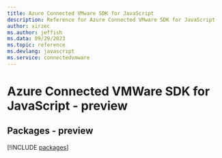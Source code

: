 ```yaml
---
title: Azure Connected VMware SDK for JavaScript
description: Reference for Azure Connected VMware SDK for JavaScript
author: xirzec
ms.author: jeffish
ms.data: 09/29/2023
ms.topic: reference
ms.devlang: javascript
ms.service: connectedvmware
---
```

# Azure Connected VMWare SDK for JavaScript - preview
## Packages - preview
[!INCLUDE [packages](connected-vmware-index.md)]